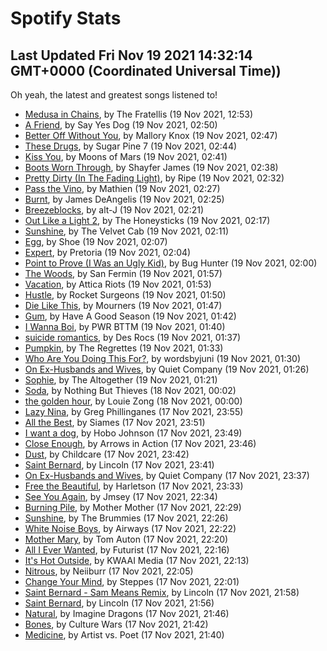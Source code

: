 
# Spotify Stats
## Last Updated Fri Nov 19 2021 14:32:14 GMT+0000 (Coordinated Universal Time))

Oh yeah, the latest and greatest songs listened to!

- [Medusa in Chains](https://www.last.fm/music/The+Fratellis/_/Medusa+in+Chains), by The Fratellis (19 Nov 2021, 12:53)
- [A Friend](https://www.last.fm/music/Say+Yes+Dog/_/A+Friend), by Say Yes Dog (19 Nov 2021, 02:50)
- [Better Off Without You](https://www.last.fm/music/Mallory+Knox/_/Better+Off+Without+You), by Mallory Knox (19 Nov 2021, 02:47)
- [These Drugs](https://www.last.fm/music/Sugar+Pine+7/_/These+Drugs), by Sugar Pine 7 (19 Nov 2021, 02:44)
- [Kiss You](https://www.last.fm/music/Moons+of+Mars/_/Kiss+You), by Moons of Mars (19 Nov 2021, 02:41)
- [Boots Worn Through](https://www.last.fm/music/Shayfer+James/_/Boots+Worn+Through), by Shayfer James (19 Nov 2021, 02:38)
- [Pretty Dirty (In The Fading Light)](https://www.last.fm/music/Ripe/_/Pretty+Dirty+(In+The+Fading+Light)), by Ripe (19 Nov 2021, 02:32)
- [Pass the Vino](https://www.last.fm/music/Mathien/_/Pass+the+Vino), by Mathien (19 Nov 2021, 02:27)
- [Burnt](https://www.last.fm/music/James+DeAngelis/_/Burnt), by James DeAngelis (19 Nov 2021, 02:25)
- [Breezeblocks](https://www.last.fm/music/alt-J/_/Breezeblocks), by alt-J (19 Nov 2021, 02:21)
- [Out Like a Light 2](https://www.last.fm/music/The+Honeysticks/_/Out+Like+a+Light+2), by The Honeysticks (19 Nov 2021, 02:17)
- [Sunshine](https://www.last.fm/music/The+Velvet+Cab/_/Sunshine), by The Velvet Cab (19 Nov 2021, 02:11)
- [Egg](https://www.last.fm/music/Shoe/_/Egg), by Shoe (19 Nov 2021, 02:07)
- [Expert](https://www.last.fm/music/Pretoria/_/Expert), by Pretoria (19 Nov 2021, 02:04)
- [Point to Prove (I Was an Ugly Kid)](https://www.last.fm/music/Bug+Hunter/_/Point+to+Prove+(I+Was+an+Ugly+Kid)), by Bug Hunter (19 Nov 2021, 02:00)
- [The Woods](https://www.last.fm/music/San+Fermin/_/The+Woods), by San Fermin (19 Nov 2021, 01:57)
- [Vacation](https://www.last.fm/music/Attica+Riots/_/Vacation), by Attica Riots (19 Nov 2021, 01:53)
- [Hustle](https://www.last.fm/music/Rocket+Surgeons/_/Hustle), by Rocket Surgeons (19 Nov 2021, 01:50)
- [Die Like This](https://www.last.fm/music/Mourners/_/Die+Like+This), by Mourners (19 Nov 2021, 01:47)
- [Gum](https://www.last.fm/music/Have+A+Good+Season/_/Gum), by Have A Good Season (19 Nov 2021, 01:42)
- [I Wanna Boi](https://www.last.fm/music/PWR+BTTM/_/I+Wanna+Boi), by PWR BTTM (19 Nov 2021, 01:40)
- [suicide romantics](https://www.last.fm/music/Des+Rocs/_/suicide+romantics), by Des Rocs (19 Nov 2021, 01:37)
- [Pumpkin](https://www.last.fm/music/The+Regrettes/_/Pumpkin), by The Regrettes (19 Nov 2021, 01:33)
- [Who Are You Doing This For?](https://www.last.fm/music/wordsbyjuni/_/Who+Are+You+Doing+This+For%3F), by wordsbyjuni (19 Nov 2021, 01:30)
- [On Ex-Husbands and Wives](https://www.last.fm/music/Quiet+Company/_/On+Ex-Husbands+and+Wives), by Quiet Company (19 Nov 2021, 01:26)
- [Sophie](https://www.last.fm/music/The+Altogether/_/Sophie), by The Altogether (19 Nov 2021, 01:21)
- [Soda](https://www.last.fm/music/Nothing+But+Thieves/_/Soda), by Nothing But Thieves (18 Nov 2021, 00:02)
- [the golden hour](https://www.last.fm/music/Louie+Zong/_/the+golden+hour), by Louie Zong (18 Nov 2021, 00:00)
- [Lazy Nina](https://www.last.fm/music/Greg+Phillinganes/_/Lazy+Nina), by Greg Phillinganes (17 Nov 2021, 23:55)
- [All the Best](https://www.last.fm/music/Siames/_/All+the+Best), by Siames (17 Nov 2021, 23:51)
- [I want a dog](https://www.last.fm/music/Hobo+Johnson/_/I+want+a+dog), by Hobo Johnson (17 Nov 2021, 23:49)
- [Close Enough](https://www.last.fm/music/Arrows+in+Action/_/Close+Enough), by Arrows in Action (17 Nov 2021, 23:46)
- [Dust](https://www.last.fm/music/Childcare/_/Dust), by Childcare (17 Nov 2021, 23:42)
- [Saint Bernard](https://www.last.fm/music/Lincoln/_/Saint+Bernard), by Lincoln (17 Nov 2021, 23:41)
- [On Ex-Husbands and Wives](https://www.last.fm/music/Quiet+Company/_/On+Ex-Husbands+and+Wives), by Quiet Company (17 Nov 2021, 23:37)
- [Free the Beautiful](https://www.last.fm/music/Harletson/_/Free+the+Beautiful), by Harletson (17 Nov 2021, 23:33)
- [See You Again](https://www.last.fm/music/Jmsey/_/See+You+Again), by Jmsey (17 Nov 2021, 22:34)
- [Burning Pile](https://www.last.fm/music/Mother+Mother/_/Burning+Pile), by Mother Mother (17 Nov 2021, 22:29)
- [Sunshine](https://www.last.fm/music/The+Brummies/_/Sunshine), by The Brummies (17 Nov 2021, 22:26)
- [White Noise Boys](https://www.last.fm/music/Airways/_/White+Noise+Boys), by Airways (17 Nov 2021, 22:22)
- [Mother Mary](https://www.last.fm/music/Tom+Auton/_/Mother+Mary), by Tom Auton (17 Nov 2021, 22:20)
- [All I Ever Wanted](https://www.last.fm/music/Futurist/_/All+I+Ever+Wanted), by Futurist (17 Nov 2021, 22:16)
- [It's Hot Outside](https://www.last.fm/music/KWAAI+Media/_/It%27s+Hot+Outside), by KWAAI Media (17 Nov 2021, 22:13)
- [Nitrous](https://www.last.fm/music/Neiiburr/_/Nitrous), by Neiiburr (17 Nov 2021, 22:05)
- [Change Your Mind](https://www.last.fm/music/Steppes/_/Change+Your+Mind), by Steppes (17 Nov 2021, 22:01)
- [Saint Bernard - Sam Means Remix](https://www.last.fm/music/Lincoln/_/Saint+Bernard+-+Sam+Means+Remix), by Lincoln (17 Nov 2021, 21:58)
- [Saint Bernard](https://www.last.fm/music/Lincoln/_/Saint+Bernard), by Lincoln (17 Nov 2021, 21:56)
- [Natural](https://www.last.fm/music/Imagine+Dragons/_/Natural), by Imagine Dragons (17 Nov 2021, 21:46)
- [Bones](https://www.last.fm/music/Culture+Wars/_/Bones), by Culture Wars (17 Nov 2021, 21:42)
- [Medicine](https://www.last.fm/music/Artist+vs.+Poet/_/Medicine), by Artist vs. Poet (17 Nov 2021, 21:40)
